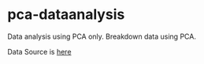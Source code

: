 # pca-dataanalysis
Data analysis using PCA only. Breakdown data using PCA.

Data Source is [here](https://www.kaggle.com/uciml/red-wine-quality-cortez-et-al-2009)

